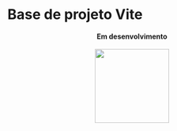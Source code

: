 # Base de projeto Vite

<div align="center"><strong>Em desenvolvimento</strong></div><br/>
<div align="center">
  <div style="display: inline_block">
    <img src="https://user-images.githubusercontent.com/74038190/216655818-2e7b9a31-49bf-4744-85a8-db8a2577c45c.gif" width="150">
  </div>
</div>
